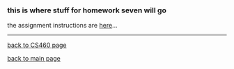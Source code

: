 ### this is where stuff for homework seven will go


the assignment instructions are <a href="http://www.wou.edu/~morses/classes/cs46x/assignments/HW7.html" target="_blank">here</a>...   


---
[back to CS460 page](https://Stormy9.github.io/CS460/ "CS460 main page")   

[back to main page](https://Stormy9.github.io/ "main page")  
